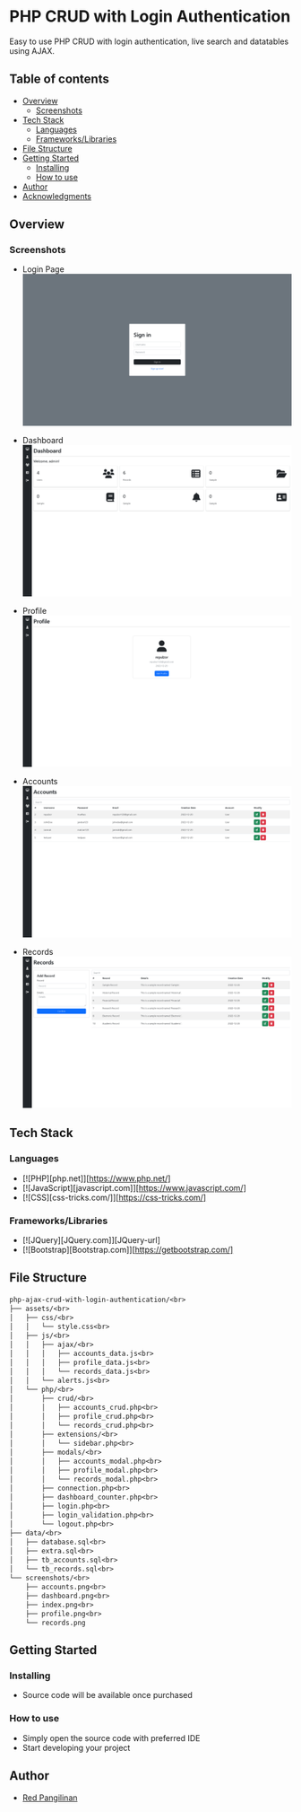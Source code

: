 # PHP CRUD with Login Authentication

Easy to use PHP CRUD with login authentication, live search and datatables using AJAX.

## Table of contents

- [Overview](#overview)
  - [Screenshots](#screenshots)
- [Tech Stack](#tech-stack)
  - [Languages](#built-with)
  - [Frameworks/Libraries](#frameworks/libraries)
- [File Structure](#file-structure)
- [Getting Started](#getting-started)
  - [Installing](#installing)
  - [How to use](#how-to-use)
- [Author](#author)
- [Acknowledgments](#acknowledgments)

## Overview
### Screenshots

- Login Page
![](./screenshots/index.png)

- Dashboard
![](./screenshots/dashboard.png)

- Profile
![](./screenshots/profile.png)

- Accounts
![](./screenshots/accounts.png)

- Records
![](./screenshots/records.png)

## Tech Stack

### Languages
* [![PHP][php.net]][https://www.php.net/]
* [![JavaScript][javascript.com]][https://www.javascript.com/]
* [![CSS][css-tricks.com/]][https://css-tricks.com/]

### Frameworks/Libraries
* [![JQuery][JQuery.com]][JQuery-url]
* [![Bootstrap][Bootstrap.com]][https://getbootstrap.com/]

## File Structure

```
php-ajax-crud-with-login-authentication/<br>
├── assets/<br>
│   ├── css/<br>
│   │   └── style.css<br>
│   ├── js/<br>
│   │   ├── ajax/<br>
│   │   │   ├── accounts_data.js<br>
│   │   │   ├── profile_data.js<br>
│   │   │   └── records_data.js<br>
│   │   └── alerts.js<br>
│   └── php/<br>
│       ├── crud/<br>
│       │   ├── accounts_crud.php<br>
│       │   ├── profile_crud.php<br>
│       │   └── records_crud.php<br>
│       ├── extensions/<br>
│       │   └── sidebar.php<br>
│       ├── modals/<br>
│       │   ├── accounts_modal.php<br>
│       │   ├── profile_modal.php<br>
│       │   └── records_modal.php<br>
│       ├── connection.php<br>
│       ├── dashboard_counter.php<br>
│       ├── login.php<br>
│       ├── login_validation.php<br>
│       └── logout.php<br>
├── data/<br>
│   ├── database.sql<br>
│   ├── extra.sql<br>
│   ├── tb_accounts.sql<br>
│   └── tb_records.sql<br>
└── screenshots/<br>
    ├── accounts.png<br>
    ├── dashboard.png<br>
    ├── index.png<br>
    ├── profile.png<br>
    └── records.png
```

## Getting Started

### Installing

* Source code will be available once purchased

### How to use

* Simply open the source code with preferred IDE
* Start developing your project

## Author

- [Red Pangilinan](https://redpangilinan.github.io/portfolio/)
